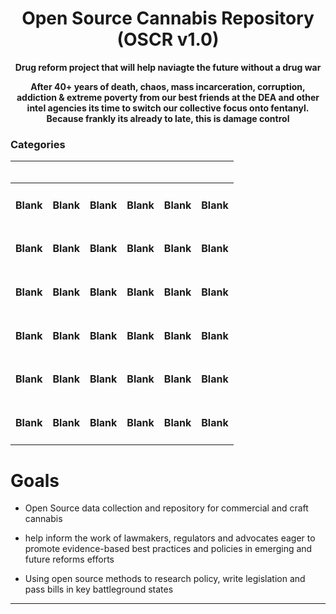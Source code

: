 # <div align="center">Open Source Cannabis Repository (OSCR v1.0) </div>

**<div align="center"> Drug reform project that will help naviagte the future without a drug war </div>**

**<div align="center"> After 40+ years of death, chaos, mass incarceration, corruption, addiction & extreme poverty from our best friends at the DEA and other intel agencies its time to switch our collective focus onto fentanyl. Because frankly its already to late, this is damage control</div>**

### Categories 

<div align="center">

| <h3> </h3> | <h3> </h3> | <h3> </h3> | <h3> </h3> | <h3> </h3> | <h3> </h3> |
|   ------ |             ------ |             ------ |             ------ |           ------ |                 ------ |
| <h4> Blank  |  <h4> Blank |  <h4> Blank |   <h4> Blank |    <h4> Blank |     <h4> Blank |  <h4> Blank |
| <h4> Blank  |  <h4> Blank |  <h4> Blank |   <h4> Blank |    <h4> Blank |     <h4> Blank |  <h4> Blank |
| <h4> Blank  |  <h4> Blank |  <h4> Blank |   <h4> Blank |    <h4> Blank |     <h4> Blank |  <h4> Blank |
| <h4> Blank  |  <h4> Blank |  <h4> Blank |   <h4> Blank |    <h4> Blank |     <h4> Blank |  <h4> Blank |
| <h4> Blank  |  <h4> Blank |  <h4> Blank |   <h4> Blank |    <h4> Blank |     <h4> Blank |  <h4> Blank |
| <h4> Blank  |  <h4> Blank |  <h4> Blank |   <h4> Blank |    <h4> Blank |     <h4> Blank |  <h4> Blank |
                           
</div>

# Goals

- Open Source data collection and repository for commercial and craft cannabis

- help inform the work of lawmakers, regulators and advocates eager to promote evidence-based best practices and policies in emerging and future reforms efforts

- Using open source methods to research policy, write legislation and pass bills in key battleground states

***
